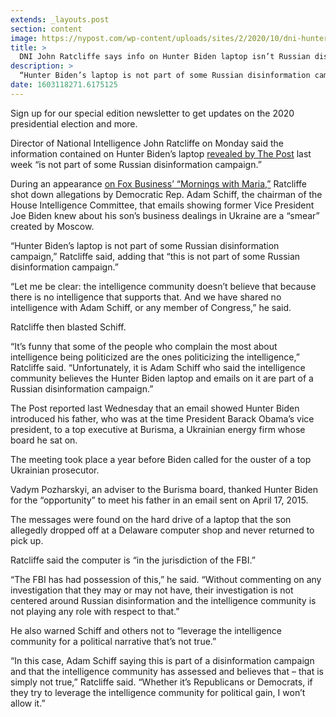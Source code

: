 ```yaml
--- 
extends: _layouts.post 
section: content 
image: https://nypost.com/wp-content/uploads/sites/2/2020/10/dni-hunter-biden.jpg?quality=90&strip=all&w=1200 
title: > 
  DNI John Ratcliffe says info on Hunter Biden laptop isn’t Russian disinformation 
description: > 
  “Hunter Biden’s laptop is not part of some Russian disinformation campaign,” Ratcliffe said, adding that “this is not part of some Russian disinformation campaign.”“Let me be clear: the intelligence community doesn’t believe that because there is no intelligence that supports that.And we have shared no intelligence with Adam Schiff, or any member of Congress,” he said.“It’s funny that some of the people who complain the most about intelligence being politicized are the ones politicizing the intelligence,” Ratcliffe said.Vadym Pozharskyi, an adviser to the Burisma board, thanked Hunter Biden for the “opportunity” to meet his father in an email sent on April 17, 2015.“Whether it’s Republicans or Democrats, if they try to leverage the intelligence community for political gain, I won’t allow it.” 
date: 1603118271.6175125 
--- 
```

<div><p>Sign up for our special edition newsletter to get updates on the 2020 presidential election and more.</p><p>Director of National Intelligence John Ratcliffe on Monday said the information contained on Hunter Biden&#8217;s laptop <a href="https://nypost.com/2020/10/14/email-reveals-how-hunter-biden-introduced-ukrainian-biz-man-to-dad/">revealed by The Post</a> last week &#8220;is not part of some Russian disinformation campaign.&#8221;</p>
<p>During an appearance <a href="https://www.foxnews.com/politics/ratcliffe-hunter-biden-laptop-emails-not-russian-disinformation-campaign">on Fox Business&#8217; &#8220;Mornings with Maria,&#8221;</a> Ratcliffe shot down allegations&#160;by Democratic Rep. Adam Schiff, the chairman of the House Intelligence Committee, that emails showing former Vice President Joe Biden knew about his son&#8217;s business dealings in Ukraine are a &#8220;smear&#8221; created by Moscow.</p>
<p>&#8220;Hunter Biden&#8217;s laptop is not part of some Russian disinformation campaign,&#8221; Ratcliffe said, adding that &#8220;this is not part of some Russian disinformation campaign.&#8221;</p>
<p>&#8220;Let me be clear: the intelligence community doesn&#8217;t believe that because there is no intelligence that supports that. And we have shared no intelligence with Adam Schiff, or any member of Congress,&#8221; he said.</p>
<p>Ratcliffe then blasted Schiff.</p>
<p>&#8220;It&#8217;s funny that some of the people who complain the most about intelligence being politicized are the ones politicizing the intelligence,&#8221; Ratcliffe said. &#8220;Unfortunately, it is Adam Schiff who said the intelligence community believes the Hunter Biden laptop and emails on it are part of a Russian disinformation campaign.&#8221;</p>
<p>The Post reported last Wednesday that an email showed Hunter Biden introduced his father, who was at the time President Barack Obama&#8217;s vice president, to a top executive at Burisma, a Ukrainian energy firm whose board he sat on.</p>
<p>The meeting took place a year before Biden called for the ouster of a top Ukrainian prosecutor.</p>
 
<p>Vadym Pozharskyi, an adviser to the Burisma board, thanked Hunter Biden for the &#8220;opportunity&#8221; to meet his father in an email sent on April 17, 2015.</p>
<p>The messages were found on the hard drive of a laptop that the son allegedly dropped off at a Delaware computer shop and never returned to pick up.</p>
<p>Ratcliffe said the computer is &#8220;in the jurisdiction of the FBI.&#8221;</p>
<p>&#8220;The FBI has had possession of this,&#8221; he said. &#8220;Without commenting on any investigation that they may or may not have, their investigation is not centered around Russian disinformation and the intelligence community is not playing any role with respect to that.&#8221;</p>
 
<p>He also warned Schiff and others not to &#8220;leverage the intelligence community for a political narrative that&#8217;s not true.&#8221;</p>
<p>&#8220;In this case, Adam Schiff saying this is part of a disinformation campaign and that the intelligence community has assessed and believes that &#8211; that is simply not true,&#8221; Ratcliffe said. &#8220;Whether it&#8217;s Republicans or Democrats, if they try to leverage the intelligence community for political gain, I won&#8217;t allow it.&#8221;</p>
			</div>